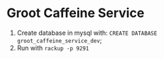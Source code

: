 # Groot Caffeine Service

1. Create database in mysql with: `CREATE DATABASE groot_caffeine_service_dev`;
2. Run with `rackup -p 9291`
